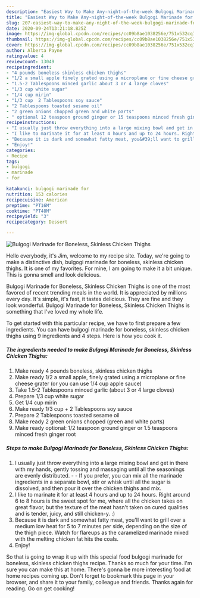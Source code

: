 ```yaml
---
description: "Easiest Way to Make Any-night-of-the-week Bulgogi Marinade for Boneless, Skinless Chicken Thighs"
title: "Easiest Way to Make Any-night-of-the-week Bulgogi Marinade for Boneless, Skinless Chicken Thighs"
slug: 207-easiest-way-to-make-any-night-of-the-week-bulgogi-marinade-for-boneless-skinless-chicken-thighs
date: 2020-09-24T13:21:18.825Z
image: https://img-global.cpcdn.com/recipes/cc09b8ae1038256e/751x532cq70/bulgogi-marinade-for-boneless-skinless-chicken-thighs-recipe-main-photo.jpg
thumbnail: https://img-global.cpcdn.com/recipes/cc09b8ae1038256e/751x532cq70/bulgogi-marinade-for-boneless-skinless-chicken-thighs-recipe-main-photo.jpg
cover: https://img-global.cpcdn.com/recipes/cc09b8ae1038256e/751x532cq70/bulgogi-marinade-for-boneless-skinless-chicken-thighs-recipe-main-photo.jpg
author: Alberta Payne
ratingvalue: 4
reviewcount: 13049
recipeingredient:
- "4 pounds boneless skinless chicken thighs"
- "1/2 a small apple finely grated using a microplane or fine cheese grater or you can use 14 cup apple sauce"
- "1.5-2 Tablespoons minced garlic about 3 or 4 large cloves"
- "1/3 cup white sugar"
- "1/4 cup mirin"
- "1/3 cup  2 Tablespoons soy sauce"
- "2 Tablespoons toasted sesame oil"
- "2 green onions chopped green and white parts"
- " optional 12 teaspoon ground ginger or 15 teaspoons minced fresh ginger root"
recipeinstructions:
- "I usually just throw everything into a large mixing bowl and get in there with my hands, gently tossing and massaging until all the seasonings are evenly distributed.  If you prefer, you can mix all the marinade ingredients in a separate bowl, stir or whisk until all the sugar is dissolved, and then pour it over the chicken thighs and mix."
- "I like to marinate it for at least 4 hours and up to 24 hours. Right around 6 to 8 hours is the sweet spot for me, where all the chicken takes on great flavor, but the texture of the meat hasn&#39;t taken on cured qualities and is tender, juicy, and still chicken-y. :)"
- "Because it is dark and somewhat fatty meat, you&#39;ll want to grill over a medium low heat for 5 to 7 minutes per side, depending on the size of the thigh piece. Watch for flareups as the caramelized marinade mixed with the melting chicken fat hits the coals."
- "Enjoy!"
categories:
- Recipe
tags:
- bulgogi
- marinade
- for

katakunci: bulgogi marinade for 
nutrition: 153 calories
recipecuisine: American
preptime: "PT16M"
cooktime: "PT48M"
recipeyield: "3"
recipecategory: Dessert

---
```



![Bulgogi Marinade for Boneless, Skinless Chicken Thighs](https://img-global.cpcdn.com/recipes/cc09b8ae1038256e/751x532cq70/bulgogi-marinade-for-boneless-skinless-chicken-thighs-recipe-main-photo.jpg)

Hello everybody, it's Jim, welcome to my recipe site. Today, we're going to make a distinctive dish, bulgogi marinade for boneless, skinless chicken thighs. It is one of my favorites. For mine, I am going to make it a bit unique. This is gonna smell and look delicious.



Bulgogi Marinade for Boneless, Skinless Chicken Thighs is one of the most favored of recent trending meals in the world. It is appreciated by millions every day. It's simple, it's fast, it tastes delicious. They are fine and they look wonderful. Bulgogi Marinade for Boneless, Skinless Chicken Thighs is something that I've loved my whole life.


To get started with this particular recipe, we have to first prepare a few ingredients. You can have bulgogi marinade for boneless, skinless chicken thighs using 9 ingredients and 4 steps. Here is how you cook it.

<!--inarticleads1-->

##### The ingredients needed to make Bulgogi Marinade for Boneless, Skinless Chicken Thighs:

1. Make ready 4 pounds boneless, skinless chicken thighs
1. Make ready 1/2 a small apple, finely grated using a microplane or fine cheese grater (or you can use 1/4 cup apple sauce)
1. Take 1.5-2 Tablespoons minced garlic (about 3 or 4 large cloves)
1. Prepare 1/3 cup white sugar
1. Get 1/4 cup mirin
1. Make ready 1/3 cup + 2 Tablespoons soy sauce
1. Prepare 2 Tablespoons toasted sesame oil
1. Make ready 2 green onions chopped (green and white parts)
1. Make ready  optional: 1/2 teaspoon ground ginger or 1.5 teaspoons minced fresh ginger root




<!--inarticleads2-->

##### Steps to make Bulgogi Marinade for Boneless, Skinless Chicken Thighs:

1. I usually just throw everything into a large mixing bowl and get in there with my hands, gently tossing and massaging until all the seasonings are evenly distributed. -  - If you prefer, you can mix all the marinade ingredients in a separate bowl, stir or whisk until all the sugar is dissolved, and then pour it over the chicken thighs and mix.
1. I like to marinate it for at least 4 hours and up to 24 hours. Right around 6 to 8 hours is the sweet spot for me, where all the chicken takes on great flavor, but the texture of the meat hasn&#39;t taken on cured qualities and is tender, juicy, and still chicken-y. :)
1. Because it is dark and somewhat fatty meat, you&#39;ll want to grill over a medium low heat for 5 to 7 minutes per side, depending on the size of the thigh piece. Watch for flareups as the caramelized marinade mixed with the melting chicken fat hits the coals.
1. Enjoy!




So that is going to wrap it up with this special food bulgogi marinade for boneless, skinless chicken thighs recipe. Thanks so much for your time. I'm sure you can make this at home. There's gonna be more interesting food at home recipes coming up. Don't forget to bookmark this page in your browser, and share it to your family, colleague and friends. Thanks again for reading. Go on get cooking!
